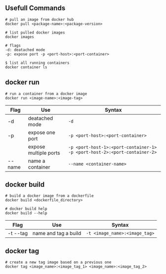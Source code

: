 ## Usefull Commands
    # pull an image from docker hub
    docker pull <package-name>:<package-version>

    # list pulled docker images
    docker images

    # flags
    -d: deatached mode
    -p: expose port -p <port-host>:<port-container>

    $ list all running containers
    docker container ls

## docker run 
    # run a container from a docker image
    docker run <image-name>:<image-tag>

| Flag      | Use                       | Syntax   |
|-----------|---------------------------|----------|
| -d        | deatached mode            | `-d`     |
| -p        | expose one port           | `-p <port-host>:<port-container>` |
|           | expose multiple ports     | `-p <port-host-1>:<port-container-1> -p <port-host-2>:<port-container-2>` |
| --name    | name a container          | `--name <container-name>` |

## docker build 
    # build a docker image from a dockerfile
    docker build <dockerfile_directory>

    # docker build help
    docker build --help

| Flag      | Use                       | Syntax   |
|-----------|---------------------------|----------|
| -t --tag  | name and tag a build      | `-t <image_name>:<image_tag>` |

## docker tag 
    # create a new tag image based on a previous one
    docker tag <image_name>:<image_tag_1> <image_name>:<image_tag_2> 